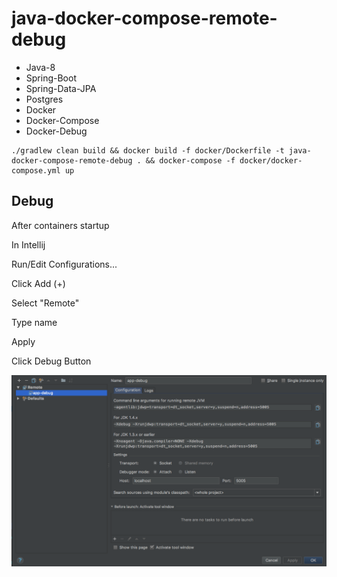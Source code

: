 # java-docker-compose-remote-debug

- Java-8
- Spring-Boot
- Spring-Data-JPA
- Postgres
- Docker
- Docker-Compose
- Docker-Debug

```shell 
./gradlew clean build && docker build -f docker/Dockerfile -t java-docker-compose-remote-debug . && docker-compose -f docker/docker-compose.yml up

```

## Debug

After containers startup

In Intellij 

Run/Edit Configurations...

Click Add (+)

Select "Remote"

Type name

Apply

Click Debug Button 

![Idea](idea.png)
